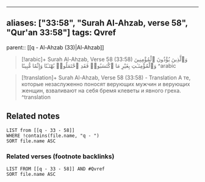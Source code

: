 
---
aliases: ["33:58", "Surah Al-Ahzab, verse 58", "Qur'an 33:58"]
tags: Qvref
---

parent:: [[q - Al-Ahzab (33)|Al-Ahzab]]

> [!arabic]+ Surah Al-Ahzab, Verse 58 (33:58)
> <span class="quran-arabic">وَٱلَّذِينَ يُؤْذُونَ ٱلْمُؤْمِنِينَ وَٱلْمُؤْمِنَـٰتِ بِغَيْرِ مَا ٱكْتَسَبُوا۟ فَقَدِ ٱحْتَمَلُوا۟ بُهْتَـٰنًا وَإِثْمًا مُّبِينًا</span>
^arabic

> [!translation]+ Surah Al-Ahzab, Verse 58 (33:58) - Translation
> А те, которые незаслуженно поносят верующих мужчин и верующих женщин, взваливают на себя бремя клеветы и явного греха.
^translation



## Related notes
```dataview
LIST from [[q - 33 - 58]]
WHERE !contains(file.name, "q - ")
SORT file.name ASC
```

### Related verses (footnote backlinks)
```dataview
LIST FROM [[q - 33 - 58]] AND #Qvref
SORT file.name ASC
```

